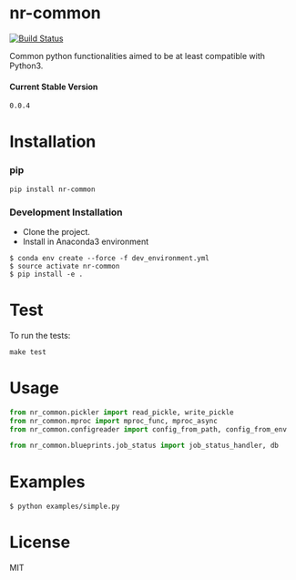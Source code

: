 # nr-common
[![Build Status](https://travis-ci.org/nitred/nr-common.svg?branch=master)](https://travis-ci.org/nitred/nr-common)

Common python functionalities aimed to be at least compatible with Python3.

#### Current Stable Version
```
0.0.4
```


# Installation

### pip
```
pip install nr-common
```


### Development Installation

* Clone the project.
* Install in Anaconda3 environment
```
$ conda env create --force -f dev_environment.yml
$ source activate nr-common
$ pip install -e .
```


# Test
To run the tests:
```
make test
```


# Usage
```python
from nr_common.pickler import read_pickle, write_pickle
from nr_common.mproc import mproc_func, mproc_async
from nr_common.configreader import config_from_path, config_from_env

from nr_common.blueprints.job_status import job_status_handler, db
```


# Examples
```
$ python examples/simple.py
```


# License
MIT
